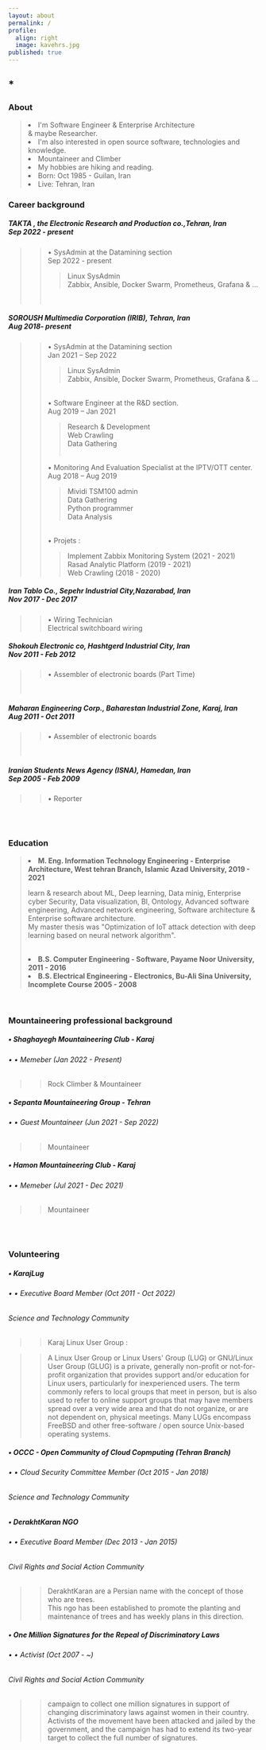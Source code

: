 ```yaml
---
layout: about
permalink: /
profile:
  align: right
  image: kavehrs.jpg
published: true
---
```


## *

### About
<blockquote>
 <li> I'm Software Engineer & Enterprise Architecture <br>
 & maybe Researcher.</li>
 <li> I'm also interested in open source software, technologies and knowledge. </li>
 <li> Mountaineer and Climber </li>
  <li> My hobbies are hiking and reading.</li>
 <li> Born: Oct 1985 - Guilan, Iran </li>
 <li> Live: Tehran, Iran </li></blockquote>






### Career background
> 
>

>
>
##### TAKTA , the Electronic Research and Production co.,Tehran, Iran<br> Sep 2022 - present<br>
>> •	SysAdmin at the Datamining section<br>  Sep 2022 - present<br>
>>> Linux SysAdmin<br>
>>> Zabbix, Ansible, Docker Swarm, Prometheus, Grafana & ... <br>
>>
>> ‌ <br>
>
>
##### SOROUSH Multimedia Corporation (IRIB), Tehran, Iran<br> Aug 2018- present
>> •	SysAdmin at the Datamining section<br> Jan 2021 – Sep 2022<br>
>>> Linux SysAdmin<br>
>>> Zabbix, Ansible, Docker Swarm, Prometheus, Grafana & ... <br>
>>
>> ‌ <br>
>> • Software Engineer at the R&D section.<br> Aug 2019 – Jan 2021<br>
>>> Research & Development<br>
>>> Web Crawling<br>
>>>  Data Gathering<br>
>> ‌ <br>
>>
>> •	Monitoring And Evaluation Specialist at the IPTV/OTT center.<br> Aug 2018 – Aug 2019<br>
>>> Mividi TSM100 admin<br>
>>> Data Gathering<br>
>>> Python programmer<br>
>>>Data Analysis<br>
>>
>> ‌ <br>
>> •	Projets :<br>
>>> Implement Zabbix Monitoring System (2021 - 2021)<br>
>>> Rasad Analytic Platform (2019 - 2021)<br>
>>> Web Crawling (2018 - 2020)<br>
>
>
##### Iran Tablo Co., Sepehr Industrial City,Nazarabad, Iran<br> Nov 2017 - Dec 2017<br>
>> •	Wiring Technician<br> Electrical switchboard wiring<br>
>
>
##### Shokouh Electronic co, Hashtgerd Industrial City, Iran<br> Nov 2011 - Feb 2012<br>
>> •	Assembler of electronic boards (Part Time)<br>
><br>
>
##### Maharan Engineering Corp., Baharestan Industrial Zone, Karaj, Iran<br> Aug 2011 - Oct 2011<br>
>> •	Assembler of electronic boards<br>
><br>
>
##### Iranian Students News Agency (ISNA), Hamedan, Iran<br> Sep 2005 - Feb 2009<br>
>> •	Reporter<br>


<br><br>

### Education
<blockquote>
<li> <strong> M. Eng. Information Technology Engineering - Enterprise Architecture, West tehran Branch, Islamic Azad University, 2019 - 2021 </strong>
    <p>learn & research about ML, Deep learning, Data minig, Enterprise cyber Security, Data visualization, BI, Ontology, Advanced software engineering, Advanced     network engineering, Software architecture & Enterprise software architecture.<br>My  master thesis was "Optimization of IoT attack detection with deep learning based on neural network algorithm". </p> </li> <br>
    
<li><strong> B.S. Computer Engineering - Software, Payame Noor University, 2011 - 2016 </strong> </li> 
<li><strong> B.S. Electrical Engineering - Electronics, Bu-Ali Sina University, Incomplete Course 2005 - 2008 </strong></li>  </blockquote>  
  <br>
  
  
### Mountaineering professional background
>
>
#####  • Shaghayegh Mountaineering Club - Karaj  <br>   
###### • •	 Memeber (Jan 2022 - Present)   <br>  
>> Rock Climber &   Mountaineer <br>  
>
> 
#####  • Sepanta Mountaineering Group - Tehran <br>     
###### • •	 Guest Mountaineer (Jun 2021 - Sep 2022) <br>
>> Mountaineer   <br>
>
>  
#####  • Hamon Mountaineering Club - Karaj<br> 
###### • •	 Memeber (Jul 2021 - Dec 2021) <br>
>> Mountaineer   <br>
>
> 
<br><br>



### Volunteering   
>
>
#####  • KarajLug<br>
###### • •	 Executive Board Member (Oct 2011 - Oct 2022) <br> 
###### Science and Technology Community<br>
>> Karaj Linux User Group :<br>
  
>> A Linux User Group or Linux Users' Group (LUG) or GNU/Linux User Group (GLUG) is a private, generally non-profit or not-for-profit organization that provides support and/or education for Linux users, particularly for inexperienced users. The term commonly refers to local groups that meet in person, but is also used to refer to online support groups that may have members spread over a very wide area and that do not organize, or are not dependent on, physical meetings. Many LUGs encompass FreeBSD and other free-software / open source Unix-based operating systems.<br>
>
>
#####  • OCCC - Open Community of Cloud Copmputing (Tehran Branch)<br> 
###### • •	 Cloud Security Committee Member (Oct 2015 - Jan 2018)<br> 
###### Science and Technology Community<br>
>
>

#####  • DerakhtKaran NGO <br> 
###### • •	 Executive Board Member (Dec 2013 - Jan 2015) <br>
###### Civil Rights and Social Action Community<br>
  
>> DerakhtKaran are a Persian name with the concept of those who are trees.<br> 
>> This ngo has been established to promote the planting and maintenance of trees and has weekly plans in this direction.<br>
>
>  
#####  • One Million Signatures for the Repeal of Discriminatory Laws <br>
###### • •	 Activist (Oct 2007 - ~) <br> 
###### Civil Rights and Social Action Community <br>
  
>> campaign to collect one million signatures in support of changing discriminatory laws against women in their country. Activists of the movement have been attacked and jailed by the government, and the campaign has had to extend its two-year target to collect the full number of signatures. 

>
>
<br><br>
  
  




